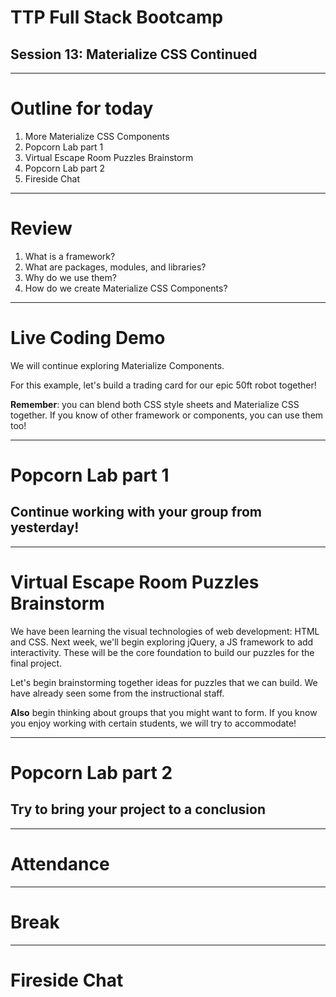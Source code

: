 # TTP Full Stack Bootcamp
## Session 13: **Materialize CSS Continued**

---

# Outline for today

1. More Materialize CSS Components
2. Popcorn Lab part 1
3. Virtual Escape Room Puzzles Brainstorm
4. Popcorn Lab part 2
3. Fireside Chat


---

# Review

1. What is a framework?
2. What are packages, modules, and libraries?
3. Why do we use them?
4. How do we create Materialize CSS Components?

---

# Live Coding Demo

We will continue exploring Materialize Components.

For this example, let's build a trading card for our epic 50ft robot together!

**Remember**: you can blend both CSS style sheets and Materialize CSS together. If you know of other framework or components, you can use them too!

---

# Popcorn Lab part 1

## Continue working with your group from yesterday!

---

# Virtual Escape Room Puzzles Brainstorm

We have been learning the visual technologies of web development: HTML and CSS. Next week, we'll begin exploring jQuery, a JS framework to add interactivity. These will be the core foundation to build our puzzles for the final project.

Let's begin brainstorming together ideas for puzzles that we can build. We have already seen some from the instructional staff.

**Also** begin thinking about groups that you might want to form. If you know you enjoy working with certain students, we will try to accommodate!

---

# Popcorn Lab part 2

## Try to bring your project to a conclusion

---

# Attendance

---

# Break

---

# Fireside Chat
